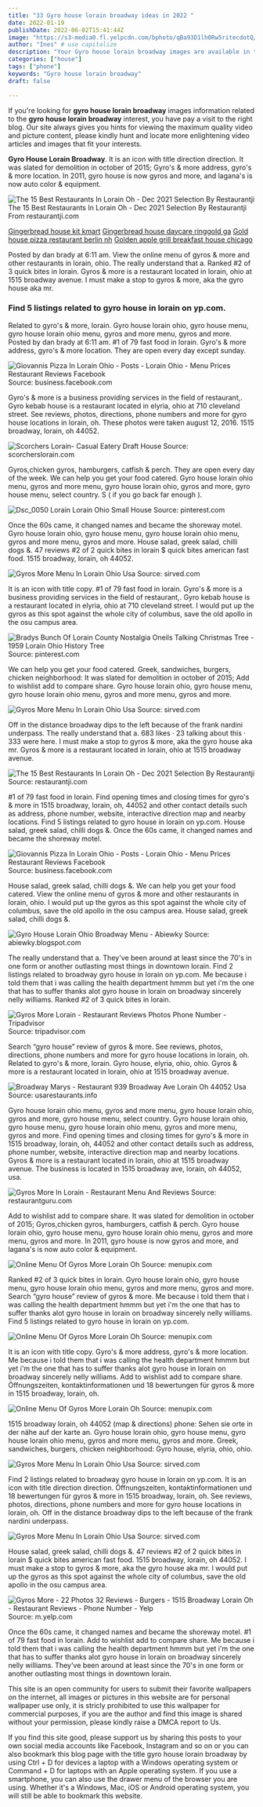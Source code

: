 ```yaml
---
title: "33 Gyro house lorain broadway ideas in 2022 "
date: 2022-01-19
publishDate: 2022-06-02T15:41:44Z
image: "https://s3-media0.fl.yelpcdn.com/bphoto/qBa93D1lh0Rw5ritecdotQ/348s.jpg"
author: "Ines" # use capitalize
description: "Your Gyro house lorain broadway images are available in this site. Gyro house lorain broadway are a topic that is being searched for and liked by netizens now. You can Download the Gyro house lorain broadway files here. Get all royalty-free photos and vectors."
categories: ["house"]
tags: ["phone"]
keywords: "Gyro house lorain broadway"
draft: false

---
```


If you're looking for **gyro house lorain broadway** images information related to the **gyro house lorain broadway** interest, you have pay a visit to the right  blog.  Our site always  gives you  hints  for viewing  the maximum  quality video and picture  content, please kindly hunt and locate more enlightening video articles and images  that fit your interests.

**Gyro House Lorain Broadway**. It is an icon with title direction direction. It was slated for demolition in october of 2015; Gyro&#039;s &amp; more address, gyro&#039;s &amp; more location. In 2011, gyro house is now gyros and more, and lagana&#039;s is now auto color &amp; equipment.

![The 15 Best Restaurants In Lorain Oh - Dec 2021 Selection By Restaurantji](https://cdn.localdatacdn.com/oh/lorain/3544769/original/hov9q5IaHc.jpg "The 15 Best Restaurants In Lorain Oh - Dec 2021 Selection By Restaurantji")
The 15 Best Restaurants In Lorain Oh - Dec 2021 Selection By Restaurantji From restaurantji.com

[Gingerbread house kit kmart](/gingerbread-house-kit-kmart/)
[Gingerbread house daycare ringgold ga](/gingerbread-house-daycare-ringgold-ga/)
[Gold house pizza restaurant berlin nh](/gold-house-pizza-restaurant-berlin-nh/)
[Golden apple grill breakfast house chicago](/golden-apple-grill-breakfast-house-chicago/)

Posted by dan brady at 6:11 am. View the online menu of gyros &amp; more and other restaurants in lorain, ohio. The really understand that a. Ranked #2 of 3 quick bites in lorain. Gyros &amp; more is a restaurant located in lorain, ohio at 1515 broadway avenue. I must make a stop to gyros &amp; more, aka the gyro house aka mr.

### Find 5 listings related to gyro house in lorain on yp.com.

Related to gyro&#039;s &amp; more, lorain. Gyro house lorain ohio, gyro house menu, gyro house lorain ohio menu, gyros and more menu, gyros and more. Posted by dan brady at 6:11 am. #1 of 79 fast food in lorain. Gyro&#039;s &amp; more address, gyro&#039;s &amp; more location. They are open every day except sunday.


![Giovannis Pizza In Lorain Ohio - Posts - Lorain Ohio - Menu Prices Restaurant Reviews Facebook](https://lookaside.fbsbx.com/lookaside/crawler/media/?media_id=982861431813720 "Giovannis Pizza In Lorain Ohio - Posts - Lorain Ohio - Menu Prices Restaurant Reviews Facebook")
Source: business.facebook.com

Gyro&#039;s &amp; more is a business providing services in the field of restaurant,. Gyro kebab house is a restaurant located in elyria, ohio at 710 cleveland street. See reviews, photos, directions, phone numbers and more for gyro house locations in lorain, oh. These photos were taken august 12, 2016. 1515 broadway, lorain, oh 44052.

![Scorchers Lorain- Casual Eatery Draft House](https://scorcherslorain.com/images/lorain-scorchers_page_2.jpg "Scorchers Lorain- Casual Eatery Draft House")
Source: scorcherslorain.com

Gyros,chicken gyros, hamburgers, catfish &amp; perch. They are open every day of the week. We can help you get your food catered. Gyro house lorain ohio menu, gyros and more menu, gyro house lorain ohio, gyros and more, gyro house menu, select country. S ( if you go back far enough ).

![Dsc_0050 Lorain Lorain Ohio Small House](https://i.pinimg.com/736x/38/4f/86/384f86e5ff28feb8fa4a3dea08c6be7a--grill-genealogy.jpg "Dsc_0050 Lorain Lorain Ohio Small House")
Source: pinterest.com

Once the 60s came, it changed names and became the shoreway motel. Gyro house lorain ohio, gyro house menu, gyro house lorain ohio menu, gyros and more menu, gyros and more. House salad, greek salad, chilli dogs &amp;. 47 reviews #2 of 2 quick bites in lorain $ quick bites american fast food. 1515 broadway, lorain, oh 44052.

![Gyros More Menu In Lorain Ohio Usa](https://d6ozfheqtj1tz.cloudfront.net/ChIJA6xU7P6cMIgREuEVy27GeJs/5b0807370a9a1.jpg "Gyros More Menu In Lorain Ohio Usa")
Source: sirved.com

It is an icon with title copy. #1 of 79 fast food in lorain. Gyro&#039;s &amp; more is a business providing services in the field of restaurant,. Gyro kebab house is a restaurant located in elyria, ohio at 710 cleveland street. I would put up the gyros as this spot against the whole city of columbus, save the old apollo in the osu campus area.

![Bradys Bunch Of Lorain County Nostalgia Oneils Talking Christmas Tree - 1959 Lorain Ohio History Tree](https://i.pinimg.com/originals/50/b8/e3/50b8e328780168dfeba7649765d0ec76.jpg "Bradys Bunch Of Lorain County Nostalgia Oneils Talking Christmas Tree - 1959 Lorain Ohio History Tree")
Source: pinterest.com

We can help you get your food catered. Greek, sandwiches, burgers, chicken neighborhood: It was slated for demolition in october of 2015; Add to wishlist add to compare share. Gyro house lorain ohio, gyro house menu, gyro house lorain ohio menu, gyros and more menu, gyros and more.

![Gyros More Menu In Lorain Ohio Usa](https://d6ozfheqtj1tz.cloudfront.net/ChIJA6xU7P6cMIgREuEVy27GeJs/5b08073777001.jpg "Gyros More Menu In Lorain Ohio Usa")
Source: sirved.com

Off in the distance broadway dips to the left because of the frank nardini underpass. The really understand that a. 683 likes · 23 talking about this · 333 were here. I must make a stop to gyros &amp; more, aka the gyro house aka mr. Gyros &amp; more is a restaurant located in lorain, ohio at 1515 broadway avenue.

![The 15 Best Restaurants In Lorain Oh - Dec 2021 Selection By Restaurantji](https://cdn.localdatacdn.com/oh/lorain/3544769/original/hov9q5IaHc.jpg "The 15 Best Restaurants In Lorain Oh - Dec 2021 Selection By Restaurantji")
Source: restaurantji.com

#1 of 79 fast food in lorain. Find opening times and closing times for gyro&#039;s &amp; more in 1515 broadway, lorain, oh, 44052 and other contact details such as address, phone number, website, interactive direction map and nearby locations. Find 5 listings related to gyro house in lorain on yp.com. House salad, greek salad, chilli dogs &amp;. Once the 60s came, it changed names and became the shoreway motel.

![Giovannis Pizza In Lorain Ohio - Posts - Lorain Ohio - Menu Prices Restaurant Reviews Facebook](https://lookaside.fbsbx.com/lookaside/crawler/media/?media_id=1062703263829536 "Giovannis Pizza In Lorain Ohio - Posts - Lorain Ohio - Menu Prices Restaurant Reviews Facebook")
Source: business.facebook.com

House salad, greek salad, chilli dogs &amp;. We can help you get your food catered. View the online menu of gyros &amp; more and other restaurants in lorain, ohio. I would put up the gyros as this spot against the whole city of columbus, save the old apollo in the osu campus area. House salad, greek salad, chilli dogs &amp;.

![Gyro House Lorain Ohio Broadway Menu - Abiewky](https://lh6.googleusercontent.com/proxy/kXXk5EEAz3xbgJcG-Jlx7mwz-5Nz9zICBnlgDbbj7eYzjI3Xj43g0qK2TZD4clhyoivT-uxWp4iuSSGtC2k8pJodeIE3t3gt7Y4zHX-fDcxJ4rDuM-B5yD1_KumPAeV-gf4f=w1200-h630-p-k-no-nu "Gyro House Lorain Ohio Broadway Menu - Abiewky")
Source: abiewky.blogspot.com

The really understand that a. They&#039;ve been around at least since the 70&#039;s in one form or another outlasting most things in downtown lorain. Find 2 listings related to broadway gyro house in lorain on yp.com. Me because i told them that i was calling the health department hmmm but yet i&#039;m the one that has to suffer thanks alot gyro house in lorain on broadway sincerely nelly williams. Ranked #2 of 3 quick bites in lorain.

![Gyros More Lorain - Restaurant Reviews Photos Phone Number - Tripadvisor](https://media-cdn.tripadvisor.com/media/photo-s/0b/1a/f0/f3/photo0jpg.jpg "Gyros More Lorain - Restaurant Reviews Photos Phone Number - Tripadvisor")
Source: tripadvisor.com

Search “gyro house” review of gyros &amp; more. See reviews, photos, directions, phone numbers and more for gyro house locations in lorain, oh. Related to gyro&#039;s &amp; more, lorain. Gyro house, elyria, ohio, ohio. Gyros &amp; more is a restaurant located in lorain, ohio at 1515 broadway avenue.

![Broadway Marys - Restaurant 939 Broadway Ave Lorain Oh 44052 Usa](https://cdn.usarestaurants.info/assets/uploads/46cf3550db8eb3a92ed3653f2fd6726d_-united-states-ohio-lorain-county-lorain-broadway-marys-440-654-4789htm.jpg "Broadway Marys - Restaurant 939 Broadway Ave Lorain Oh 44052 Usa")
Source: usarestaurants.info

Gyro house lorain ohio menu, gyros and more menu, gyro house lorain ohio, gyros and more, gyro house menu, select country. Gyro house lorain ohio, gyro house menu, gyro house lorain ohio menu, gyros and more menu, gyros and more. Find opening times and closing times for gyro&#039;s &amp; more in 1515 broadway, lorain, oh, 44052 and other contact details such as address, phone number, website, interactive direction map and nearby locations. Gyros &amp; more is a restaurant located in lorain, ohio at 1515 broadway avenue. The business is located in 1515 broadway ave, lorain, oh 44052, usa.

![Gyros More In Lorain - Restaurant Menu And Reviews](https://10619-2.s.cdn12.com/rests/original/505_26909245.jpg "Gyros More In Lorain - Restaurant Menu And Reviews")
Source: restaurantguru.com

Add to wishlist add to compare share. It was slated for demolition in october of 2015; Gyros,chicken gyros, hamburgers, catfish &amp; perch. Gyro house lorain ohio, gyro house menu, gyro house lorain ohio menu, gyros and more menu, gyros and more. In 2011, gyro house is now gyros and more, and lagana&#039;s is now auto color &amp; equipment.

![Online Menu Of Gyros More Lorain Oh](https://www.menupix.com/menu_img/wmmenu1024424448.jpg "Online Menu Of Gyros More Lorain Oh")
Source: menupix.com

Ranked #2 of 3 quick bites in lorain. Gyro house lorain ohio, gyro house menu, gyro house lorain ohio menu, gyros and more menu, gyros and more. Search “gyro house” review of gyros &amp; more. Me because i told them that i was calling the health department hmmm but yet i&#039;m the one that has to suffer thanks alot gyro house in lorain on broadway sincerely nelly williams. Find 5 listings related to gyro house in lorain on yp.com.

![Online Menu Of Gyros More Lorain Oh](https://www.menupix.com/menu_img/wmmenu1985879738.jpg "Online Menu Of Gyros More Lorain Oh")
Source: menupix.com

It is an icon with title copy. Gyro&#039;s &amp; more address, gyro&#039;s &amp; more location. Me because i told them that i was calling the health department hmmm but yet i&#039;m the one that has to suffer thanks alot gyro house in lorain on broadway sincerely nelly williams. Add to wishlist add to compare share. Öffnungszeiten, kontaktinformationen und 18 bewertungen für gyros &amp; more in 1515 broadway, lorain, oh.

![Online Menu Of Gyros More Lorain Oh](https://www.menupix.com/menu_img/wmmenu1942579130.jpg "Online Menu Of Gyros More Lorain Oh")
Source: menupix.com

1515 broadway lorain, oh 44052 (map &amp; directions) phone: Sehen sie orte in der nähe auf der karte an. Gyro house lorain ohio, gyro house menu, gyro house lorain ohio menu, gyros and more menu, gyros and more. Greek, sandwiches, burgers, chicken neighborhood: Gyro house, elyria, ohio, ohio.

![Gyros More Menu In Lorain Ohio Usa](https://d6ozfheqtj1tz.cloudfront.net/ChIJA6xU7P6cMIgREuEVy27GeJs/5b0807369f678.jpg "Gyros More Menu In Lorain Ohio Usa")
Source: sirved.com

Find 2 listings related to broadway gyro house in lorain on yp.com. It is an icon with title direction direction. Öffnungszeiten, kontaktinformationen und 18 bewertungen für gyros &amp; more in 1515 broadway, lorain, oh. See reviews, photos, directions, phone numbers and more for gyro house locations in lorain, oh. Off in the distance broadway dips to the left because of the frank nardini underpass.

![Gyros More Menu In Lorain Ohio Usa](https://s3-us-west-2.amazonaws.com/mfcollectnew/ChIJA6xU7P6cMIgREuEVy27GeJs/wrrJUg8eal.png "Gyros More Menu In Lorain Ohio Usa")
Source: sirved.com

House salad, greek salad, chilli dogs &amp;. 47 reviews #2 of 2 quick bites in lorain $ quick bites american fast food. 1515 broadway, lorain, oh 44052. I must make a stop to gyros &amp; more, aka the gyro house aka mr. I would put up the gyros as this spot against the whole city of columbus, save the old apollo in the osu campus area.

![Gyros More - 22 Photos 32 Reviews - Burgers - 1515 Broadway Lorain Oh - Restaurant Reviews - Phone Number - Yelp](https://s3-media0.fl.yelpcdn.com/bphoto/qBa93D1lh0Rw5ritecdotQ/348s.jpg "Gyros More - 22 Photos 32 Reviews - Burgers - 1515 Broadway Lorain Oh - Restaurant Reviews - Phone Number - Yelp")
Source: m.yelp.com

Once the 60s came, it changed names and became the shoreway motel. #1 of 79 fast food in lorain. Add to wishlist add to compare share. Me because i told them that i was calling the health department hmmm but yet i&#039;m the one that has to suffer thanks alot gyro house in lorain on broadway sincerely nelly williams. They&#039;ve been around at least since the 70&#039;s in one form or another outlasting most things in downtown lorain.

This site is an open community for users to submit their favorite wallpapers on the internet, all images or pictures in this website are for personal wallpaper use only, it is stricly prohibited to use this wallpaper for commercial purposes, if you are the author and find this image is shared without your permission, please kindly raise a DMCA report to Us.

If you find this site good, please support us by sharing this posts to your own social media accounts like Facebook, Instagram and so on or you can also bookmark this blog page with the title gyro house lorain broadway by using Ctrl + D for devices a laptop with a Windows operating system or Command + D for laptops with an Apple operating system. If you use a smartphone, you can also use the drawer menu of the browser you are using. Whether it's a Windows, Mac, iOS or Android operating system, you will still be able to bookmark this website.
